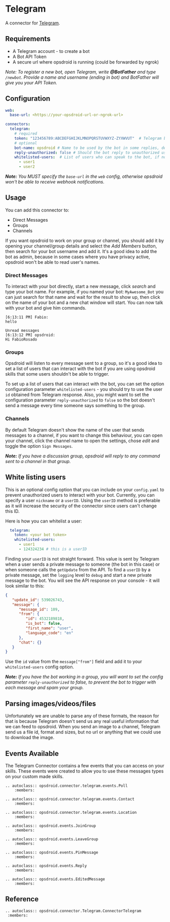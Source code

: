 # Telegram

A connector for [Telegram](https://telegram.org/).

## Requirements

- A Telegram account - to create a bot
- A Bot API Token
- A secure url where opsdroid is running (could be forwarded by ngrok)

_Note: To register a new bot, open Telegram, write **@BotFather** and type `/newbot`.
Provide a name and username (ending in bot) and BotFather will give you your API Token._

## Configuration

```yaml
web:
  base-url: <https://your-opsdroid-url-or-ngrok-url>

connectors:
  telegram:
    # required
    token: "123456789:ABCDEFGHIJKLMNOPQRSTUVWXYZ-ZYXWVUT"  # Telegram bot token
    # optional
    bot-name: opsdroid # Name to be used by the bot in some replies, defaults to opsdroid
    reply-unauthorized: false # Should the bot reply to unauthorized users?
    whitelisted-users:  # List of users who can speak to the bot, if not set anyone can speak
      - user1
      - user2
```

_**Note:** You MUST specify the `base-url` in the `web` config, otherwise opsdroid won't be able to receive webhook notifications._

## Usage


You can add this connector to:

- Direct Messages
- Groups
- Channels

If you want opsdroid to work on your group or channel, you should add it by opening your channel/group details and select the _Add Members_ button, then search for your bot username and add it. It's a good idea to add the bot as admin, because in some cases where you have privacy active, opsdroid won't be able to read user's names.

### Direct Messages

To interact with your bot directly, start a new message, click _search_ and type your bot name. For example, if you named your bot: `MyAwesome_Bot` you can just search for that name and wait for the result to show up, then click on the name of your bot and a new chat window will start. You can now talk with your bot and give him commands.


```
[6:13:11 PM] Fabio:
hello

Unread messages
[6:13:12 PM] opsdroid:
Hi FabioRosado
```

### Groups

Opsdroid will listen to every message sent to a group, so it's a good idea to set a list of users that can interact with the bot if you are using opsdroid skills that some users shouldn't be able to trigger.

To set up a list of users that can interact with the bot, you can set the option configuration parameter `whitelisted-users` - you should try to use the user `id` obtained from Telegram response. Also, you might want to set the configuration parameter `reply-unauthorized` to `false` so the bot doesn't send a message every time someone says something to the group.


### Channels

By default Telegram doesn't show the name of the user that sends messages to a channel, if you want to change this behaviour, you can open your channel, click the channel name to open the settings, chose _edit_ and toggle the option `Sign Messages`.

_**Note:** If you have a discussion group, opsdroid will reply to any command sent to a channel in that group._

## White listing users

This is an optional config option that you can include on your `config.yaml` to prevent unauthorized users to interact with your bot.
Currently, you can specify a user `nickname` or a `userID`. Using the `userID` method is preferable as it will increase the security of the connector since users can't change this ID.

Here is how you can whitelist a user:

```yaml
  telegram:
    token: <your bot token>
    whitelisted-users:
      - user1
      - 124324234 # this is a userID
```

Finding your `userID` is not straight forward. This value is sent by Telegram when a user sends a private message to someone (the bot in this case) or when someone calls the `getUpdate` from the API.
To find a `userID` by a private message, set the `logging` level to `debug` and start a new private message to the bot. You will see the API response on your console - it will look similar to this:

```json
{
   "update_id": 539026743,
   "message": {
      "message_id": 109,
      "from": {
         "id": 4532189818,
         "is_bot": false,
         "first_name": "user",
         "language_code": "en"
      },
      "chat": {}
   }
}
```

Use the `id` value from the `message["from"]` field and add it to your `whitelisted-users` config option.

_**Note:** If you have the bot working in a group, you will want to set the config parameter `reply-unauthorized` to false, to prevent the bot to trigger with each message and spam your group._

## Parsing images/videos/files

Unfortunately we are unable to parse any of these formats, the reason for that is because Telegram doesn't send us any real useful information that we can feed to opsdroid. When you send an image to a channel, Telegram send us a file id, format and sizes, but no url or anything that we could use to download the image.

## Events Available

The Telegram Connector contains a few events that you can access on your skills. These events were created to allow you to use these messages types on your custom made skills.

```eval_rst
.. autoclass:: opsdroid.connector.telegram.events.Poll
    :members:
```

```eval_rst
.. autoclass:: opsdroid.connector.telegram.events.Contact
    :members:
```

```eval_rst
.. autoclass:: opsdroid.connector.telegram.events.Location
    :members:
```

```eval_rst
.. autoclass:: opsdroid.events.JoinGroup
    :members:
```

```eval_rst
.. autoclass:: opsdroid.events.LeaveGroup
    :members:
```

```eval_rst
.. autoclass:: opsdroid.events.PinMessage
    :members:
```

```eval_rst
.. autoclass:: opsdroid.events.Reply
    :members:
```

```eval_rst
.. autoclass:: opsdroid.events.EditedMessage
    :members:
```


## Reference

```eval_rst
.. autoclass:: opsdroid.connector.Telegram.ConnectorTelegram
 :members:
```

